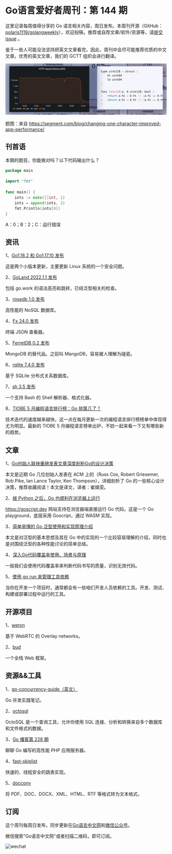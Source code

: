 # Go语言爱好者周刊：第 144 期

这里记录每周值得分享的 Go 语言相关内容，周日发布。本周刊开源（GitHub：[polaris1119/golangweekly](https://github.com/polaris1119/golangweekly)），欢迎投稿，推荐或自荐文章/软件/资源等，请[提交 issue](https://github.com/polaris1119/golangweekly/issues) 。

鉴于一些人可能没法坚持把英文文章看完，因此，周刊中会尽可能推荐优质的中文文章。优秀的英文文章，我们的 GCTT 组织会进行翻译。

![](imgs/issue144/cover.jpeg)

题图：来自 <https://segment.com/blog/changing-one-character-improved-app-performance/>

## 刊首语

本期的题目，你能做对吗？以下代码输出什么？

```go
package main

import "fmt"

func main() {
	ints := make([]int, 1)
	ints = append(ints, 2)
	fmt.Println(ints[0])
}
```

A：0；B：2；C：运行错误

## 资讯

1、[Go1.18.2 和 Go1.17.10 发布](https://mp.weixin.qq.com/s/zh76l_bIria6ohiaHuwoYg)

这是两个小版本更新，主要更新 Linux 系统的一个安全问题。

2、[GoLand 2022.1.1 发布](https://blog.jetbrains.com/go/2022/05/13/goland-2022-1-1-is-out-with-syntax-highlighting-and-navigation-for-go-work-generics-related-inspections-and-more/)

包括 go.work 的语法高亮和跳转，已经泛型相关的检查。

3、[rosedb 1.0 发布](https://github.com/flower-corp/rosedb)

高性能的 NoSQL 数据库。

4、[Fx 24.0 发布](https://github.com/antonmedv/fx)

终端 JSON 查看器。

5、[FerretDB 0.2 发布](https://github.com/FerretDB/FerretDB)

MongoDB 的替代品。之前叫 MangoDB，容易被人理解为碰瓷。

6、[rqlite 7.4.0 发布](https://github.com/rqlite/rqlite)

基于 SQLite 分布式关系数据库。

7、[sh 3.5 发布](https://github.com/mvdan/sh)

一个支持 Bash 的 Shell 解析器、格式化器。

8、[TIOBE 5 月编程语言排行榜：Go 排第几了？](https://mp.weixin.qq.com/s/51zDsT-yiSpN6g-qLJIlnA)

技术迭代的速度越来越快，这一点在每月更新一次的编程语言排行榜榜单中体现得尤为明显。最新的 TIOBE 5 月编程语言榜单出炉，不妨一起来看一下又有哪些新的趋势。

## 文章

1、[Go创始人联袂重磅发表文章深度剖析Go的设计决策](https://mp.weixin.qq.com/s/ktO0tKxyWE_M_7VURfcOeA)

本文是近期 Go 几位创始人发表在 ACM 上的（Russ Cox, Robert Griesemer, Rob Pike, Ian Lance Taylor, Ken Thompson），详细剖析了 Go 的一些核心设计决策，推荐收藏阅读！本文是译文，译者：崔婧雯。

2、[继 Python 之后，Go 也顺利在浏览器上运行](https://mp.weixin.qq.com/s/9fy9a_056Tl0GExIdn9lZA)

https://goscript.dev 网站支持在浏览器端直接运行 Go 代码，这是一个 Go playground，底层采用 Goscript，通过 WASM 实现。

3、[简单易懂的 Go 泛型使用和实现原理介绍](https://mp.weixin.qq.com/s/5a0_Gl0LeLfs32UnE0T1Pw)

本文是对泛型的基本思想及其在 Go 中的实现的一个比较容易理解的介绍，同时也是对围绕泛型的各种性能讨论的简单总结。

4、[深入Go代码覆盖率使用、场景与原理](https://mp.weixin.qq.com/s/D9gHNAyGdXNLloetr7bR3g)

一般我们会使用代码覆盖率来判断代码书写的质量，识别无效代码。

5、[使用 go run 来管理工具依赖](https://mp.weixin.qq.com/s/TQB5n06VYPy0iA8x5me8bA)

当你在开发一个项目时，通常都会有一些咱们开发人员依赖的工具。开发、测试、构建或部署过程中运行的工具。

## 开源项目

1、[weron](https://github.com/pojntfx/weron)

基于 WebRTC 的 Overlay networks。

2、[bud](https://github.com/livebud/bud)

一个全栈 Web 框架。

## 资源&&工具

1、[go-concurrency-guide（英文）](https://github.com/luk4z7/go-concurrency-guide)

Go 并发实践笔记。

2、[octosql](https://github.com/cube2222/octosql)

OctoSQL 是一个查询工具，允许你使用 SQL 连接、分析和转换来自多个数据库和文件格式的数据。

3、[Go 播客第 228 期](https://changelog.com/gotime/228)

聊聊 Go 编写的高性能 PHP 应用服务器。

4、[fast-skiplist](https://github.com/sean-public/fast-skiplist)

快速的、线程安全的跳表实现。

5、[docconv](https://github.com/sajari/docconv)

将 PDF、DOC、DOCX、XML、HTML、RTF 等格式转为文本格式。

## 订阅

这个周刊每周日发布，同步更新在[Go语言中文网](https://studygolang.com/go/weekly)和[微信公众号](https://weixin.sogou.com/weixin?query=Go%E8%AF%AD%E8%A8%80%E4%B8%AD%E6%96%87%E7%BD%91)。

微信搜索"Go语言中文网"或者扫描二维码，即可订阅。

![wechat](imgs/wechat.png)
